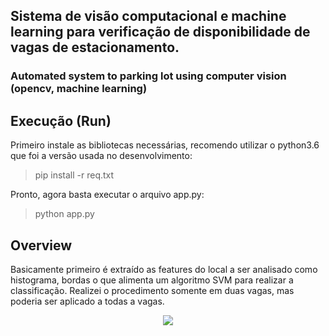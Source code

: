 ## Sistema de visão computacional e machine learning para verificação de disponibilidade de vagas de estacionamento.
### Automated system to parking lot using computer vision (opencv, machine learning)

## Execução (Run)

Primeiro instale as bibliotecas necessárias, recomendo utilizar o python3.6 que foi a versão usada no desenvolvimento:

> pip install -r req.txt

Pronto, agora basta executar o arquivo app.py:

> python app.py

## Overview

Basicamente primeiro é extraído as features do local a ser analisado como histograma, bordas o que alimenta um algoritmo SVM para realizar a classificação. Realizei o procedimento somente em duas vagas, mas poderia ser aplicado a todas a vagas.


<p align="center">
  
  <img  src="https://github.com/offsouza/parking_lot_opencv/blob/master/video.gif">
  
</p>


